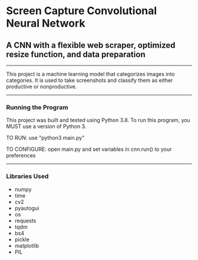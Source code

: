 # Screen Capture Convolutional Neural Network
## A CNN with a flexible web scraper, optimized resize function, and data preparation 
- - -
This project is a machine learning model that categorizes images into categories. It is used to take screenshots and classify them as either productive or nonproductive.
- - -
### Running the Program

This project was built and tested using Python 3.8. To run this program, you MUST use a version of Python 3.

TO RUN: use "python3 main.py"

TO CONFIGURE: open main.py and set variables in cnn.run() to your preferences

- - - 
### Libraries Used
  - numpy
  - time
  - cv2
  - pyautogui
  - os
  - requests
  - tqdm
  - bs4
  - pickle
  - matplotlib
  - PIL